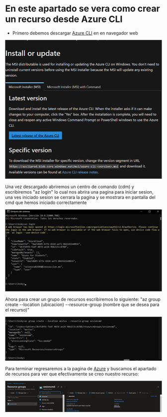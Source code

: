 # En este apartado se vera como crear un recurso desde Azure CLI

- Primero debemos descargar [Azure CLI](https://docs.microsoft.com/en-us/cli/azure/install-azure-cli) en en navegador web

![](CLI.png)

Una vez descargado abriremos un centro de comando (cdm) y escribiremos "az login" lo cual nos abrira una pagina para iniciar sesion, una ves iniciado sesion se cerrara la pagina y se mostrara en pantalla del cmd que hemos iniciado correctamente

![](login.png)

Ahora para crear un grupo de recursos escribiremos lo siguiente:
"az group create --location (ubicacion) --resource-group (nombre que se desea para el recurso)"

![](cmd.png)

Para terminar regresaremos a la pagina de [Azure](https://portal.azure.com/#home) y buscamos el apartado de recursos para ver que efectivamente se creo nuestro recurso:

![](recurso.png)

